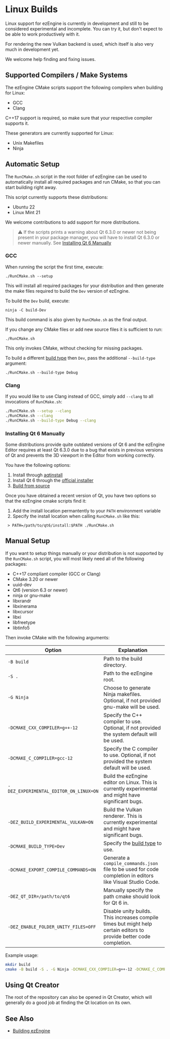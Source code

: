 # Linux Builds

Linux support for ezEngine is currently in development and still to be considered experimental and incomplete. You can try it, but don't expect to be able to work productively with it.

For rendering the new Vulkan backend is used, which itself is also very much in development yet.

We welcome help finding and fixing issues.

## Supported Compilers / Make Systems

The ezEngine CMake scripts support the following compilers when building for Linux:

* GCC
* Clang

C++17 support is required, so make sure that your respective compiler supports it.

These generators are currently supported for Linux:

* Unix Makefiles
* Ninja

## Automatic Setup

The `RunCMake.sh` script in the root folder of ezEngine can be used to automatically install all required packages and run CMake, so that you can start building right away.

This script currently supports these distributions:

* Ubuntu 22
* Linux Mint 21

We welcome contributions to add support for more distributions.

> :warning: If the scripts prints a warning about Qt 6.3.0 or newer not being present in your package manager, you will have to install Qt 6.3.0 or newer manually. See [Installing Qt 6 Manually](#installing-qt-6-manually)

### GCC

When running the script the first time, execute:

`./RunCMake.sh --setup`

This will install all required packages for your distribution and then generate the make files required to build the `Dev` version of ezEngine.

To build the `Dev` build, execute:

`ninja -C build-Dev`

This build command is also given by `RunCMake.sh` as the final output.

If you change any CMake files or add new source files it is sufficient to run:

`./RunCMake.sh`

This only invokes CMake, without checking for missing packages.

To build a different [build type](building-ez.md#build-types) then `Dev`, pass the additional `--build-type` argument:

`./RunCMake.sh --build-type Debug`

### Clang

If you would like to use Clang instead of GCC, simply add `--clang` to all invocations of `RunCMake.sh`:

```bash
./RunCMake.sh --setup --clang
./RunCMake.sh --clang
./RunCMake.sh --build-type Debug --clang
```

### Installing Qt 6 Manually

Some distributions provide quite outdated versions of Qt 6 and the ezEngine Editor requires at least Qt 6.3.0 due to a bug that exists in previous versions of Qt and prevents the 3D viewport in the Editor from working correctly. 

You have the following options:
  1. Install through [aqtinstall](https://github.com/miurahr/aqtinstall)
  2. Install Qt 6 through the [official installer](https://doc.qt.io/qt-6/get-and-install-qt.html#using-qt-online-installer)
  3. [Build from source](https://doc.qt.io/qt-6/linux-building.html)

 Once you have obtained a recent version of Qt, you have two options so that the ezEngine cmake scripts find it:
 1) Add the install location permantently to your `PATH` environment variable
 2) Specify the install location when calling `RunCMake.sh` like this: 
```
 > PATH=/path/to/qt6/install:$PATH ./RunCMake.sh
```

## Manual Setup

If you want to setup things manually or your distribution is not supported by the `RunCMake.sh` script, you will most likely need all of the following packages:

* C++17 compliant compiler (GCC or Clang)
* CMake 3.20 or newer
* uuid-dev
* Qt6 (version 6.3 or newer)
* ninja or gnu-make
* libxrandr
* libxinerama
* libxcursor
* libxi
* libfreetype
* libtinfo5

Then invoke CMake with the following arguments:

| Option                                 | Explanation                                                                                                |
| -------------------------------------- | ---------------------------------------------------------------------------------------------------------- |
| `-B build`                             | Path to the build directory.                                                                               |
| `-S .`                                 | Path to the ezEngine root.                                                                                 |
| `-G Ninja`                             | Choose to generate Ninja makefiles. Optional, if not provided gnu-make will be used.                       |
| `-DCMAKE_CXX_COMPILER=g++-12`          | Specify the C++ compiler to use. Optional, if not provided the system default will be used.                |
| `-DCMAKE_C_COMPILER=gcc-12`            | Specify the C compiler to use. Optional, if not provided the system default will be used.                  |
| `-DEZ_EXPERIMENTAL_EDITOR_ON_LINUX=ON` | Build the ezEngine editor on Linux. This is currently experimental and might have significant bugs.        |
| `-DEZ_BUILD_EXPERIMENTAL_VULKAN=ON`    | Build the Vulkan renderer. This is currently experimental and might have significant bugs.                 |
| `-DCMAKE_BUILD_TYPE=Dev`               | Specify the [build type](building-ez.md#build-types) to use.                                               |
| `-DCMAKE_EXPORT_COMPILE_COMMANDS=ON`   | Generate a `compile_commands.json` file to be used for code completion in editors like Visual Studio Code. |
| `-DEZ_QT_DIR=/path/to/qt6` | Manually specify the path cmake should look for Qt 6 in. |
| `-DEZ_ENABLE_FOLDER_UNITY_FILES=OFF` | Disable unity builds. This increases compile times but might help certain editors to provide better code completion. |

Example usage:

```bash
mkdir build
cmake -B build -S . -G Ninja -DCMAKE_CXX_COMPILER=g++-12 -DCMAKE_C_COMPILER=gcc-12 -DEZ_EXPERIMENTAL_EDITOR_ON_LINUX=ON -DEZ_BUILD_EXPERIMENTAL_VULKAN=ON -DCMAKE_BUILD_TYPE=Dev -DCMAKE_EXPORT_COMPILE_COMMANDS=ON
```

## Using Qt Creator

The root of the repository can also be opened in Qt Creator, which will generally do a good job at finding the Qt location on its own.

## See Also

* [Building ezEngine](building-ez.md)
